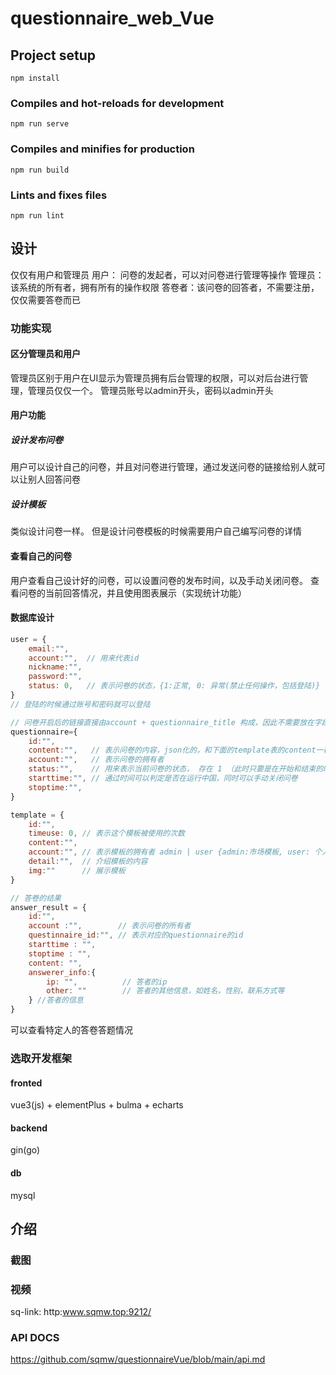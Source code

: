# questionnaire_web_Vue

## Project setup
```
npm install
```

### Compiles and hot-reloads for development
```
npm run serve
```

### Compiles and minifies for production
```
npm run build
```

### Lints and fixes files
```
npm run lint
```


## 设计
仅仅有用户和管理员
用户：  问卷的发起者，可以对问卷进行管理等操作
管理员：该系统的所有者，拥有所有的操作权限
答卷者：该问卷的回答者，不需要注册，仅仅需要答卷而已

### 功能实现

#### 区分管理员和用户
管理员区别于用户在UI显示为管理员拥有后台管理的权限，可以对后台进行管理，管理员仅仅一个。
管理员账号以admin开头，密码以admin开头

#### 用户功能
##### 设计发布问卷
用户可以设计自己的问卷，并且对问卷进行管理，通过发送问卷的链接给别人就可以让别人回答问卷
##### 设计模板
类似设计问卷一样。
但是设计问卷模板的时候需要用户自己编写问卷的详情
#### 查看自己的问卷
用户查看自己设计好的问卷，可以设置问卷的发布时间，以及手动关闭问卷。
查看问卷的当前回答情况，并且使用图表展示（实现统计功能）

#### 数据库设计

```js
user = {
    email:"",
    account:"",  // 用来代表id
    nickname:"",
    password:"",
    status: 0,   // 表示问卷的状态，{1:正常, 0: 异常(禁止任何操作，包括登陆)}
}
// 登陆的时候通过账号和密码就可以登陆

// 问卷开启后的链接直接由account + questionnaire_title 构成，因此不需要放在字段里面 
questionnaire={
    id:"",
    content:"",   // 表示问卷的内容，json化的，和下面的template表的content一样
    account:"",   // 表示问卷的拥有者
    status:"",    // 用来表示当前问卷的状态， 存在 1 （此时只要是在开始和结束的时间里面，问卷就可以进行回答）| 删除 0 | 彻底删除 在数据可直接删除 | -1 关闭
    starttime:"", // 通过时间可以判定是否在运行中国，同时可以手动关闭问卷
    stoptime:"",
}

template = {
    id:"",
    timeuse: 0, // 表示这个模板被使用的次数
    content:"",
    account:"", // 表示模板的拥有者 admin | user {admin:市场模板, user: 个人模板}
    detail:"",  // 介绍模板的内容
    img:""      // 展示模板
}

// 答卷的结果
answer_result = {
    id:"",
    account :"",        // 表示问卷的所有者
    questinnaire_id:"", // 表示对应的questionnaire的id
    starttime : "",
    stoptime : "",
    content: "",
    answerer_info:{
        ip: "",          // 答者的ip
        other: ""        // 答者的其他信息，如姓名，性别，联系方式等
    } //答者的信息
}
```

可以查看特定人的答卷答题情况

### 选取开发框架
#### fronted 
vue3(js) + elementPlus + bulma + echarts
#### backend
gin(go)
#### db
mysql

## 介绍
### 截图
### 视频

[//]: # (规定，以后的每一个链接行开头都是 sq-link，方便以后更换域名这个ip的时候进行修改)

sq-link: http:www.sqmw.top:9212/
### API DOCS 
https://github.com/sqmw/questionnaireVue/blob/main/api.md

